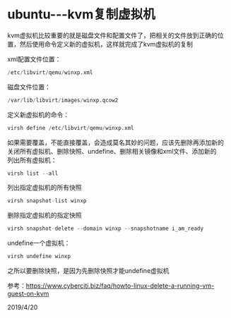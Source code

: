# ubuntu---kvm复制虚拟机

kvm虚拟机比较重要的就是磁盘文件和配置文件了，把相关的文件放到正确的位置，然后使用命令定义新的虚拟机，这样就完成了kvm虚拟机的复制  

xml配置文件位置：  
```r
/etc/libvirt/qemu/winxp.xml
```
磁盘文件位置：  
```r
/var/lib/libvirt/images/winxp.qcow2
```
定义新虚拟机的命令：  
```r
virsh define /etc/libvirt/qemu/winxp.xml
```


如果需要覆盖，不能直接覆盖，会造成莫名其妙的问题，应该先删除再添加新的  
关闭所有虚拟机、删除快照、undefine、删除相关镜像和xml文件、添加新的  
列出所有虚拟机：  
```r
virsh list --all
```
列出指定虚拟机的所有快照  
```r
virsh snapshot-list winxp
```
删除指定虚拟机的指定快照  
```r
virsh snapshot-delete --domain winxp --snapshotname i_am_ready
```
undefine一个虚拟机：  
```r
virsh undefine winxp
```

之所以要删除快照，是因为先删除快照才能undefine虚拟机  


参考：https://www.cyberciti.biz/faq/howto-linux-delete-a-running-vm-guest-on-kvm  


2019/4/20   
